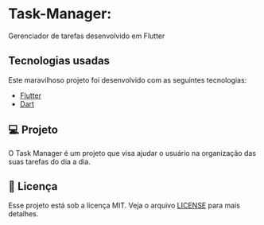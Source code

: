 # Task-Manager:

Gerenciador de tarefas desenvolvido em Flutter

## Tecnologias usadas
Este maravilhoso projeto foi desenvolvido com as seguintes tecnologias:
- [Flutter](https://flutter.dev/)
- [Dart](https://dart.dev/)

## :computer: Projeto

O Task Manager é um projeto que visa ajudar o usuário na organização das suas tarefas do dia a dia.

## :memo: Licença

Esse projeto está sob a licença MIT. Veja o arquivo [LICENSE](LICENSE.md) para mais detalhes.

